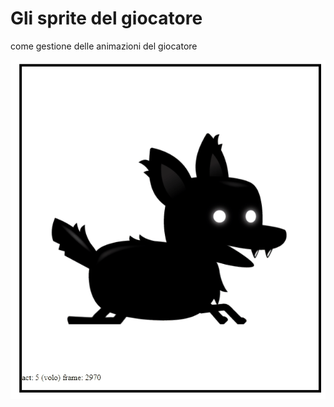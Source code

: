 # Gli sprite del giocatore 

come gestione delle animazioni del giocatore

![Preview](https://raw.githubusercontent.com/Walt7/JGames/main/01-playerImage/Preview.gif)

